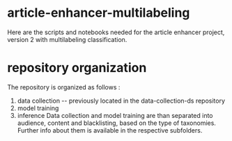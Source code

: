 # article-enhancer-multilabeling
Here are the scripts and notebooks needed for the article enhancer project, version 2 with multilabeling classification.

# repository organization
The repository is organized as follows : 
  1. data collection  -- previously located in the data-collection-ds repository
  2. model training
  3. inference
Data collection and model training are than separated into audience, content and blacklisting, based on the type of taxonomies. Further info about them is available in the respective subfolders.
